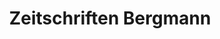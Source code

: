 ---
title: "Zeitschriften Bergmann"
url: /buchholz-in-der-nordheide/zeitschriften-bergmann/
shop: Zeitungen
---